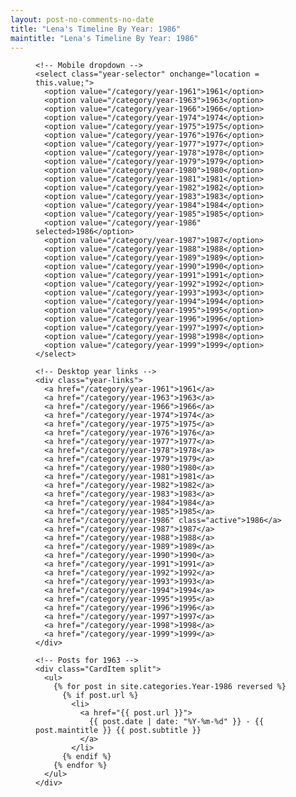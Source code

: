 ```yaml
---
layout: post-no-comments-no-date
title: "Lena's Timeline By Year: 1986"
maintitle: "Lena's Timeline By Year: 1986"
---
```


<figure class="fig3">
  <div class="CardLayout">

    <!-- Mobile dropdown -->
    <select class="year-selector" onchange="location = this.value;">
      <option value="/category/year-1961">1961</option>
      <option value="/category/year-1963">1963</option>
      <option value="/category/year-1966">1966</option>
      <option value="/category/year-1974">1974</option>
      <option value="/category/year-1975">1975</option>
      <option value="/category/year-1976">1976</option>
      <option value="/category/year-1977">1977</option>
      <option value="/category/year-1978">1978</option>
      <option value="/category/year-1979">1979</option>
      <option value="/category/year-1980">1980</option>
      <option value="/category/year-1981">1981</option>
      <option value="/category/year-1982">1982</option>
      <option value="/category/year-1983">1983</option>
      <option value="/category/year-1984">1984</option>
      <option value="/category/year-1985">1985</option>
      <option value="/category/year-1986" selected>1986</option>
      <option value="/category/year-1987">1987</option>
      <option value="/category/year-1988">1988</option>
      <option value="/category/year-1989">1989</option>
      <option value="/category/year-1990">1990</option>
      <option value="/category/year-1991">1991</option>
      <option value="/category/year-1992">1992</option>
      <option value="/category/year-1993">1993</option>
      <option value="/category/year-1994">1994</option>
      <option value="/category/year-1995">1995</option>
      <option value="/category/year-1996">1996</option>
      <option value="/category/year-1997">1997</option>
      <option value="/category/year-1998">1998</option>
      <option value="/category/year-1999">1999</option>
    </select>

    <!-- Desktop year links -->
    <div class="year-links">
      <a href="/category/year-1961">1961</a>
      <a href="/category/year-1963">1963</a>
      <a href="/category/year-1966">1966</a>
      <a href="/category/year-1974">1974</a>
      <a href="/category/year-1975">1975</a>
      <a href="/category/year-1976">1976</a>
      <a href="/category/year-1977">1977</a>
      <a href="/category/year-1978">1978</a>
      <a href="/category/year-1979">1979</a>
      <a href="/category/year-1980">1980</a>
      <a href="/category/year-1981">1981</a>
      <a href="/category/year-1982">1982</a>
      <a href="/category/year-1983">1983</a>
      <a href="/category/year-1984">1984</a>
      <a href="/category/year-1985">1985</a>
      <a href="/category/year-1986" class="active">1986</a>
      <a href="/category/year-1987">1987</a>
      <a href="/category/year-1988">1988</a>
      <a href="/category/year-1989">1989</a>
      <a href="/category/year-1990">1990</a>
      <a href="/category/year-1991">1991</a>
      <a href="/category/year-1992">1992</a>
      <a href="/category/year-1993">1993</a>
      <a href="/category/year-1994">1994</a>
      <a href="/category/year-1995">1995</a>
      <a href="/category/year-1996">1996</a>
      <a href="/category/year-1997">1997</a>
      <a href="/category/year-1998">1998</a>
      <a href="/category/year-1999">1999</a>
    </div>

    <!-- Posts for 1963 -->
    <div class="CardItem split">
      <ul>
        {% for post in site.categories.Year-1986 reversed %}
          {% if post.url %}
            <li>
              <a href="{{ post.url }}">
                {{ post.date | date: "%Y-%m-%d" }} - {{ post.maintitle }} {{ post.subtitle }}
              </a>
            </li>
          {% endif %}
        {% endfor %}
      </ul>
    </div>
  </div>
</figure>
